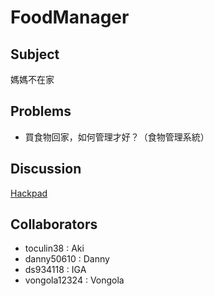 # FoodManager

## Subject
媽媽不在家

## Problems
- 買食物回家，如何管理才好？（食物管理系統）

## Discussion
[Hackpad](https://hackpad.com/ALPHA-Hackathon-10--wPmGGCSyyzF)

## Collaborators
- toculin38    : Aki
- danny50610   : Danny
- ds934118     : IGA
- vongola12324 : Vongola

